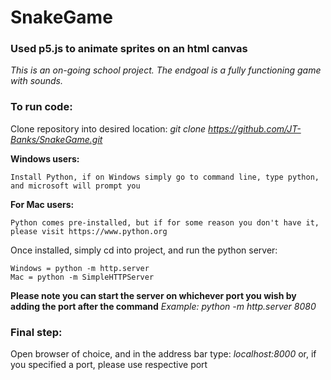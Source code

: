 # SnakeGame

### Used p5.js to animate sprites on an html canvas 
_This is an on-going school project. The endgoal is a fully functioning game with sounds._

### To run code:

Clone repository into desired location: _git clone https://github.com/JT-Banks/SnakeGame.git_

__Windows users:__
```
Install Python, if on Windows simply go to command line, type python, and microsoft will prompt you
```
__For Mac users:__
```
Python comes pre-installed, but if for some reason you don't have it, please visit https://www.python.org
```
Once installed, simply cd into project, and run the python server:
```
Windows = python -m http.server 
Mac = python -m SimpleHTTPServer
```
__Please note you can start the server on whichever port you wish by adding the port after the command__ _Example: python -m http.server 8080_

### Final step:

Open browser of choice, and in the address bar type: _localhost:8000_ or, if you specified a port, please use respective port
